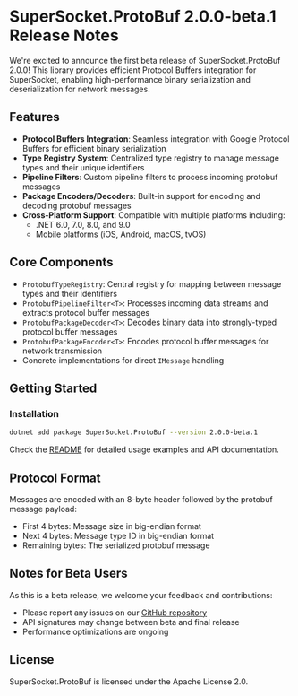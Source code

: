 # SuperSocket.ProtoBuf 2.0.0-beta.1 Release Notes

We're excited to announce the first beta release of SuperSocket.ProtoBuf 2.0.0! This library provides efficient Protocol Buffers integration for SuperSocket, enabling high-performance binary serialization and deserialization for network messages.

## Features

- **Protocol Buffers Integration**: Seamless integration with Google Protocol Buffers for efficient binary serialization
- **Type Registry System**: Centralized type registry to manage message types and their unique identifiers
- **Pipeline Filters**: Custom pipeline filters to process incoming protobuf messages
- **Package Encoders/Decoders**: Built-in support for encoding and decoding protobuf messages
- **Cross-Platform Support**: Compatible with multiple platforms including:
  - .NET 6.0, 7.0, 8.0, and 9.0
  - Mobile platforms (iOS, Android, macOS, tvOS)

## Core Components

- `ProtobufTypeRegistry`: Central registry for mapping between message types and their identifiers
- `ProtobufPipelineFilter<T>`: Processes incoming data streams and extracts protocol buffer messages
- `ProtobufPackageDecoder<T>`: Decodes binary data into strongly-typed protocol buffer messages
- `ProtobufPackageEncoder<T>`: Encodes protocol buffer messages for network transmission
- Concrete implementations for direct `IMessage` handling

## Getting Started

### Installation

```bash
dotnet add package SuperSocket.ProtoBuf --version 2.0.0-beta.1
```

Check the [README](https://github.com/SuperSocket/SuperSocket.ProtoBuf/blob/main/README.md) for detailed usage examples and API documentation.

## Protocol Format

Messages are encoded with an 8-byte header followed by the protobuf message payload:
- First 4 bytes: Message size in big-endian format
- Next 4 bytes: Message type ID in big-endian format
- Remaining bytes: The serialized protobuf message

## Notes for Beta Users

As this is a beta release, we welcome your feedback and contributions:

- Please report any issues on our [GitHub repository](https://github.com/SuperSocket/SuperSocket.ProtoBuf/issues)
- API signatures may change between beta and final release
- Performance optimizations are ongoing

## License

SuperSocket.ProtoBuf is licensed under the Apache License 2.0.